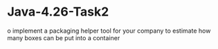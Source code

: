 # Java-4.26-Task2
o implement a packaging helper tool for your company to estimate how many boxes can be put into a container

